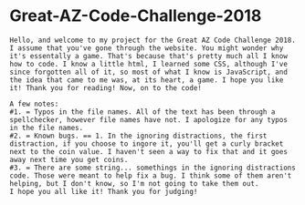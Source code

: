 # Great-AZ-Code-Challenge-2018




	Hello, and welcome to my project for the Great AZ Code Challenge 2018. I assume that you've gone through the website. You might wonder why it's essentally a game. That's because that's pretty much all I know how to code. I know a little html, I learned some CSS, although I've since forgotten all of it, so most of what I know is JavaScript, and the idea that came to me was, at its heart, a game. I hope you like it! Thank you for reading! Now, on to the code!

	A few notes:
	#1. = Typos in the file names. All of the text has been through a  spellchecker, however file names have not. I apologize for any typos in the file names.
	#2. = Known bugs. == 1. In the ignoring distractions, the first distraction, if you choose to ingore it, you'll get a curly bracket next to the coin value. I haven't seen a way to fix that and it goes away next time you get coins.
	#3. = There are some string... somethings in the ignoring distractions code. Those were meant to help fix a bug. I think some of them aren't helping, but I don't know, so I'm not going to take them out. 
	I hope you all like it! Thank you for judging!
